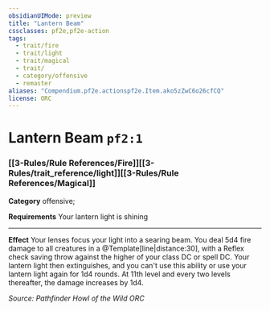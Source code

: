 ```yaml
---
obsidianUIMode: preview
title: "Lantern Beam"
cssclasses: pf2e,pf2e-action
tags:
  - trait/fire
  - trait/light
  - trait/magical
  - trait/
  - category/offensive
  - remaster
aliases: "Compendium.pf2e.actionspf2e.Item.ako5zZwC6o26cfCQ"
license: ORC
---
```

# Lantern Beam `pf2:1`

### [[3-Rules/Rule References/Fire]][[3-Rules/trait_reference/light]][[3-Rules/Rule References/Magical]]

**Category** offensive; 




**Requirements** Your lantern light is shining

* * *

**Effect** Your lenses focus your light into a searing beam. You deal 5d4 fire damage to all creatures in a @Template\[line|distance:30\], with a Reflex check saving throw against the higher of your class DC or spell DC. Your lantern light then extinguishes, and you can't use this ability or use your lantern light again for 1d4 rounds. At 11th level and every two levels thereafter, the damage increases by 1d4.

*Source: Pathfinder Howl of the Wild*
*ORC*